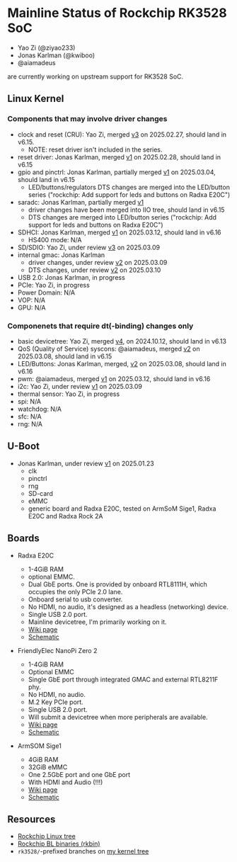 # Mainline Status of Rockchip RK3528 SoC

- Yao Zi (@ziyao233)
- Jonas Karlman (@kwiboo)
- @aiamadeus

are currently working on upstream support for RK3528 SoC.

## Linux Kernel

### Components that may involve driver changes

- clock and reset (CRU): Yao Zi, merged [v3](https://lore.kernel.org/all/20250217061142.38480-5-ziyao@disroot.org/)
  on 2025.02.27, should land in v6.15.
  - NOTE: reset driver isn't included in the series.
- reset driver: Jonas Karlman, merged [v1](https://lore.kernel.org/all/20250227175302.2950788-1-jonas@kwiboo.se/)
  on 2025.02.28, should land in v6.15
- gpio and pinctrl: Jonas Karlman, partially merged [v1](https://lore.kernel.org/all/20250228064024.3200000-1-jonas@kwiboo.se/)
  on 2025.03.04, should land in v6.15
  - LED/buttons/regulators DTS changes are merged into the LED/button series
    ("rockchip: Add support for leds and buttons on Radxa E20C")
- saradc: Jonas Karlman, partially merged [v1](https://lore.kernel.org/all/20250227184058.2964204-1-jonas@kwiboo.se/)
  - driver changes have been merged into IIO tree, should land in v6.15
  - DTS changes are merged into LED/button series
    ("rockchip: Add support for leds and buttons on Radxa E20C")
- SDHCI: Jonas Karlman, merged [v1](https://lore.kernel.org/all/20250305214108.1327208-1-jonas@kwiboo.se/)
  on 2025.03.12, should land in v6.16
  - HS400 mode: N/A
- SD/SDIO: Yao Zi, under review [v3](https://lore.kernel.org/all/20250309055348.9299-1-ziyao@disroot.org/)
  on 2025.03.09
- internal gmac: Jonas Karlman
  - driver changes, under review [v2](http://lore.kernel.org/20250309232622.1498084-1-jonas@kwiboo.se)
    on 2025.03.09
  - DTS changes, under review [v2](https://lore.kernel.org/all/20250310001254.1516138-1-jonas@kwiboo.se/)
    on 2025.03.10
- USB 2.0: Jonas Karlman, in progress
- PCIe: Yao Zi, in progress
- Power Domain: N/A
- VOP: N/A
- GPU: N/A

### Componenets that require dt(-binding) changes only

- basic devicetree: Yao Zi, merged [v4](https://lore.kernel.org/all/20240829092705.6241-2-ziyao@disroot.org/),
  on 2024.10.12, should land in v6.13
- QoS (Quality of Service) syscons: @aiamadeus, merged [v2](https://lore.kernel.org/all/20250306123809.273655-1-amadeus@jmu.edu.cn/)
  on 2025.03.08, should land in v6.15
- LED/Buttons: Jonas Karlman, merged, [v2](https://lore.kernel.org/all/20250304201642.831218-1-jonas@kwiboo.se/)
  on 2025.03.08, should land in v6.16
- pwm: @aiamadeus, merged [v1](https://lore.kernel.org/all/20250307120004.959980-1-amadeus@jmu.edu.cn/)
  on 2025.03.12, should land in v6.16
- i2c: Yao Zi, under review [v1](https://lore.kernel.org/all/20250309070603.35254-1-ziyao@disroot.org/)
  on 2025.03.09
- thermal sensor: Yao Zi, in progress
- spi: N/A
- watchdog: N/A
- sfc: N/A
- rng: N/A

## U-Boot

- Jonas Karlman, under review [v1](https://lore.kernel.org/u-boot/20250123224844.3104592-1-jonas@kwiboo.se/)
  on 2025.01.23
  - clk
  - pinctrl
  - rng
  - SD-card
  - eMMC
  - generic board and Radxa E20C, tested on ArmSoM Sige1, Radxa E20C and Radxa
    Rock 2A

## Boards

- Radxa E20C
  - 1-4GiB RAM
  - optional EMMC.
  - Dual GbE ports. One is provided by onboard RTL8111H, which occupies the
    only PCIe 2.0 lane.
  - Onboard serial to usb converter.
  - No HDMI, no audio, it's designed as a headless (networking) device.
  - Single USB 2.0 port.
  - Mainline devicetree, I'm primarily working on it.
  - [Wiki page](https://docs.radxa.com/en/e/e20c)
  - [Schematic](https://dl.radxa.com/e/e20c/v1.10/radxa_e20c_v1100_schematic.pdf)

- FriendlyElec NanoPi Zero 2
  - 1-4GiB RAM
  - Optional EMMC
  - Single GbE port through integrated GMAC and external RTL8211F phy.
  - No HDMI, no audio.
  - M.2 Key PCIe port.
  - Single USB 2.0 port.
  - Will submit a devicetree when more peripherals are available.
  - [Wiki page](https://wiki.friendlyelec.com/wiki/index.php/NanoPi_Zero2)
  - [Schematic](https://wiki.friendlyelec.com/wiki/images/3/37/NanoPi_Zero2_2407_SCH.pdf)

- ArmSOM Sige1
  - 4GiB RAM
  - 32GiB eMMC
  - One 2.5GbE port and one GbE port
  - With HDMI and Audio (!!!)
  - [Wiki page](https://docs.armsom.org/armsom-sige1)
  - [Schematic](https://drive.google.com/drive/folders/15uvc2lcOAKP0enXezASUhVFLuzkq3IEX)

## Resources

- [Rockchip Linux tree](https://github.com/rockchip-linux/kernel)
- [Rockchip BL binaries (rkbin)](https://github.com/rockchip-linux/rkbin/)
- `rk3528/`-prefixed branches on
  [my kernel tree](https://github.com/ziyao233/linux)
